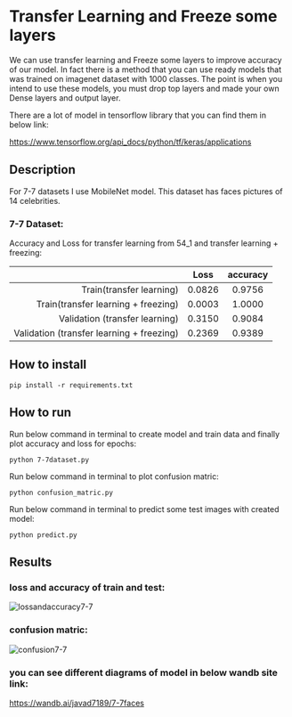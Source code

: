 # Transfer Learning and Freeze some layers

We can use transfer learning and Freeze some layers to improve accuracy of our model. 
In fact there is a method that you can use ready models that was trained on imagenet dataset with 1000 classes. The point is when you intend to use these models, you must drop top layers and made your own Dense layers and output layer.

There are a lot of model in tensorflow library that you can find them in below link:

https://www.tensorflow.org/api_docs/python/tf/keras/applications

## Description

For 7-7 datasets I use MobileNet model.
This dataset has faces pictures of 14 celebrities.

### 7-7 Dataset:
 
 Accuracy and Loss for transfer learning from 54_1 and transfer learning + freezing:

 |           |       Loss     |        accuracy     |
 |---------: | :----------------: |:----------------: |
 |    Train(transfer learning)       |        0.0826          |        0.9756          |
 |    Train(transfer learning + freezing)       |        0.0003          |        1.0000           |
 |    Validation (transfer learning)      |        0.3150          |        0.9084           |
 |    Validation (transfer learning + freezing)      |        0.2369          |        0.9389           |


## How to install

```
pip install -r requirements.txt
```

##  How to run

Run below command in terminal to create model and train data and finally plot accuracy and loss for epochs:

```
python 7-7dataset.py
```

Run below command in terminal to plot confusion matric:

```
python confusion_matric.py
```

Run below command in terminal to predict some test images with created model:

```
python predict.py
```
## Results

### loss and accuracy of train and test:

![lossandaccuracy7-7](https://github.com/javadnematollahi/python-assignment/assets/86910174/5be8203c-6058-46e8-9402-43df7d5d14c1)


### confusion matric:

![confusion7-7](https://github.com/javadnematollahi/python-assignment/assets/86910174/15d0893f-df23-4c0d-8862-6bbf4ac033ee)


### you can see different diagrams of model in below wandb site link:

https://wandb.ai/javad7189/7-7faces


